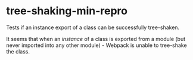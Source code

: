 # tree-shaking-min-repro
Tests if an instance export of a class can be successfully tree-shaken.

It seems that when an *instance* of a class is exported from a module (but never imported into any other module) - Webpack is unable to tree-shake the class.
